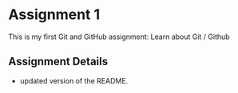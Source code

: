 # Assignment 1
This is my first Git and GitHub assignment: Learn about Git / Github
## Assignment Details
- updated version of the README.
